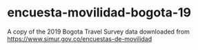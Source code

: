 # encuesta-movilidad-bogota-19
A copy of the 2019 Bogota Travel Survey data downloaded from https://www.simur.gov.co/encuestas-de-movilidad
